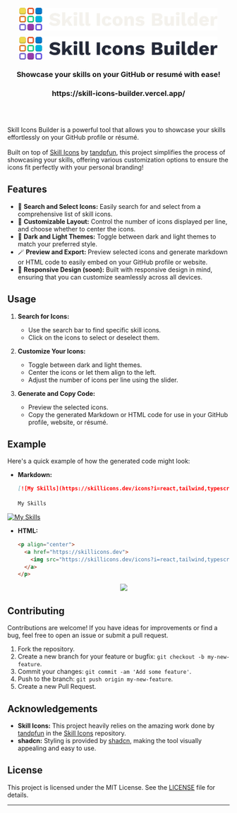 <p align="center"><img align="center" width="450" src="https://raw.githubusercontent.com/Trixzyy/skill-icons-builder/main/public/Skill-Icons-Builder-Logo-light.svg#gh-dark-mode-only"/></p>
<p align="center"><img align="center" width="450" src="https://raw.githubusercontent.com/Trixzyy/skill-icons-builder/main/public/Skill-Icons-Builder-Logo-dark.svg#gh-light-mode-only"/></p>
<h3 align="center">Showcase your skills on your GitHub or resumé with ease!</h3>
<h3 align="center">https://skill-icons-builder.vercel.app/</h3>

<br><br>

Skill Icons Builder is a powerful tool that allows you to showcase your skills effortlessly on your GitHub profile or résumé. 
<br><br>
Built on top of [Skill Icons](https://github.com/tandpfun/skill-icons) by [tandpfun](https://github.com/tandpfun), this project simplifies the process of showcasing your skills, offering various customization options to ensure the icons fit perfectly with your personal branding!

## Features

- 🔎 **Search and Select Icons:** Easily search for and select from a comprehensive list of skill icons.
- 🎨 **Customizable Layout:** Control the number of icons displayed per line, and choose whether to center the icons.
- 🌙 **Dark and Light Themes:** Toggle between dark and light themes to match your preferred style.
- 🪄 **Preview and Export:** Preview selected icons and generate markdown or HTML code to easily embed on your GitHub profile or website.
- 📲 **Responsive Design (soon):** Built with responsive design in mind, ensuring that you can customize seamlessly across all devices.

## Usage

1. **Search for Icons:**
   - Use the search bar to find specific skill icons.
   - Click on the icons to select or deselect them.

2. **Customize Your Icons:**
   - Toggle between dark and light themes.
   - Center the icons or let them align to the left.
   - Adjust the number of icons per line using the slider.

3. **Generate and Copy Code:**
   - Preview the selected icons.
   - Copy the generated Markdown or HTML code for use in your GitHub profile, website, or résumé.

## Example

Here's a quick example of how the generated code might look:

- **Markdown:**
  ```markdown
  [![My Skills](https://skillicons.dev/icons?i=react,tailwind,typescript&theme=dark&center=true&perline=5)](https://skillicons.dev)
  
  My Skills
  ```
[![My Skills](https://skillicons.dev/icons?i=react,tailwind,typescript&theme=dark&center=true&perline=5)](https://skillicons.dev)

- **HTML:**
  ```html
  <p align="center">
    <a href="https://skillicons.dev">
      <img src="https://skillicons.dev/icons?i=react,tailwind,typescript&theme=dark&center=true&perline=5" />
    </a>
  </p>
  ```
  <p align="center">
    <a href="https://skillicons.dev">
      <img src="https://skillicons.dev/icons?i=react,tailwind,typescript&theme=dark&center=true&perline=5" />
    </a>
  </p>


## Contributing

Contributions are welcome! If you have ideas for improvements or find a bug, feel free to open an issue or submit a pull request.

1. Fork the repository.
2. Create a new branch for your feature or bugfix: `git checkout -b my-new-feature`.
3. Commit your changes: `git commit -am 'Add some feature'`.
4. Push to the branch: `git push origin my-new-feature`.
5. Create a new Pull Request.

## Acknowledgements

- **Skill Icons:** This project heavily relies on the amazing work done by [tandpfun](https://github.com/tandpfun) in the [Skill Icons](https://github.com/tandpfun/skill-icons) repository.
- **shadcn:** Styling is provided by [shadcn](https://ui.shadcn.com/), making the tool visually appealing and easy to use.

## License

This project is licensed under the MIT License. See the [LICENSE](LICENSE) file for details.

---
